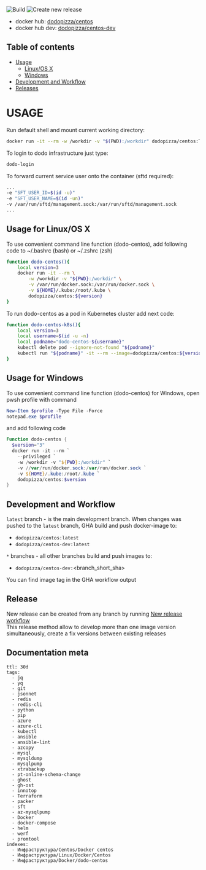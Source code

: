 ![Build](https://github.com/dodopizza/centos/workflows/Build/badge.svg?branch=latest&event=push)
![Create new release](https://github.com/dodopizza/centos/workflows/Create%20new%20release/badge.svg?event=workflow_dispatch)

* docker hub: [dodopizza/centos](https://hub.docker.com/r/dodopizza/centos)
* docker hub dev: [dodopizza/centos-dev](https://hub.docker.com/r/dodopizza/centos-dev)

## Table of contents

* [Usage](#usage)
  * [Linux/OS X](#usage-for-linuxos-x)
  * [Windows](#usage-for-windows)
* [Development and Workflow](#development-and-workflow)
* [Releases](#releases)

# USAGE

Run default shell and mount current working directory:

```bash
docker run -it --rm -w /workdir -v "$(PWD):/workdir" dodopizza/centos:TAG
```

To login to dodo infrastructure just type:

```bash
dodo-login
```

To forward current service user onto the container (sftd required):

```bash
...
-e "SFT_USER_ID=$(id -u)"
-e "SFT_USER_NAME=$(id -un)"
-v /var/run/sftd/management.sock:/var/run/sftd/management.sock
...
```

## Usage for Linux/OS X

To use convenient command line function (dodo-centos), add following code to ~/.bashrc (bash) or ~/.zshrc (zsh)

```bash
function dodo-centos(){
    local version=3
    docker run -it --rm \
        -w /workdir -v "${PWD}:/workdir" \
        -v /var/run/docker.sock:/var/run/docker.sock \
        -v ${HOME}/.kube:/root/.kube \
        dodopizza/centos:${version}
}
```

To run dodo-centos as a pod in Kubernetes cluster add next code:

```bash
function dodo-centos-k8s(){
    local version=3
    local username=$(id -u -n)
    local podname="dodo-centos-${username}"
    kubectl delete pod --ignore-not-found "${podname}"
    kubectl run "${podname}" -it --rm --image=dodopizza/centos:${version}
}
```

## Usage for Windows

To use convenient command line function (dodo-centos) for Windows, open pwsh profile with command

```powershell
New-Item $profile -Type File -Force
notepad.exe $profile
```

and add following code

```powershell
Function dodo-centos {
  $version="3"
  docker run -it --rm `
    --privileged `
    -w /workdir -v "${PWD}:/workdir" `
    -v //var/run/docker.sock:/var/run/docker.sock `
    -v ${HOME}/.kube:/root/.kube `
    dodopizza/centos:$version
}
```


## Development and Workflow

`latest` branch - is the main development branch. When changes was pushed to the `latest` branch, GHA build and push docker-image to:

* `dodopizza/centos:latest`
* `dodopizza/centos-dev:latest`

`*` branches - all other branches build and push images to:

* `dodopizza/centos-dev:`<branch_short_sha>

You can find image tag in the GHA workflow output

## Release

New release can be created from any branch by running [New release workflow](actions?query=workflow%3A%22Create+new+release%22) \
This release method allow to develop more than one image version simultaneously, create a fix versions between existing releases

## Documentation meta

```documentation
ttl: 30d
tags:
  - jq
  - yq
  - git
  - jsonnet
  - redis
  - redis-cli
  - python
  - pip
  - azure
  - azure-cli
  - kubectl
  - ansible
  - ansible-lint
  - azcopy
  - mysql
  - mysqldump
  - mysqlpump
  - xtrabackup
  - pt-online-schema-change
  - ghost
  - gh-ost
  - innotop
  - Terraform
  - packer
  - sft
  - az-mysqlpump
  - Docker
  - docker-compose
  - helm
  - werf
  - promtool
indexes:
  - Инфраструктура/Centos/Docker centos
  - Инфраструктура/Linux/Docker/Centos
  - Инфраструктура/Docker/dodo-centos
```
